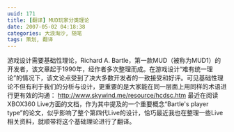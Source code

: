 ```yaml
---
uuid: 171
title: [翻译] MUD玩家分类理论
date: 2007-05-02 04:18:38
categories: 大浪淘沙, 随笔
tags: 策划, 翻译
---
```

游戏设计需要基础性理论，Richard A. Bartle，第一款MUD（被称为MUD1）的开发者，该文章起于1990年，经作者多次整理而成。在游戏设计“难有统一理论”的情况下，该文论点受到了决大多数开发者的一致接受和好评。可见基础性理论不但有利于我们的分析与设计，更重要的是大家能在同一层面上用同样的术语进行更有效的沟通：
<http://www.skywind.me/resource/hcdsc.htm> 最近在阅读 XBOX360 Live方面的文档，作为其中提及的一个重要概念“Bartle's player type”的论文，似乎影响了整个第四代Live的设计，恰巧最近我也在整理一些Live相关资料，就顺带将这个基础理论进行了翻译。

